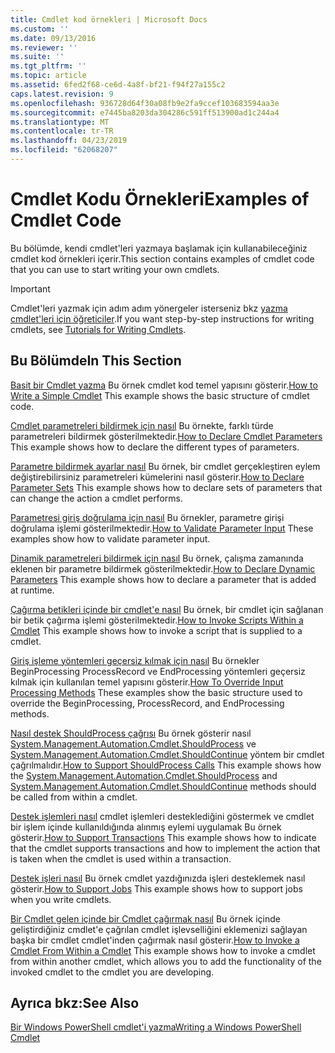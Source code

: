 ```yaml
---
title: Cmdlet kod örnekleri | Microsoft Docs
ms.custom: ''
ms.date: 09/13/2016
ms.reviewer: ''
ms.suite: ''
ms.tgt_pltfrm: ''
ms.topic: article
ms.assetid: 6fed2f68-ce6d-4a8f-bf21-f94f27a155c2
caps.latest.revision: 9
ms.openlocfilehash: 936728d64f30a08fb9e2fa9ccef103683594aa3e
ms.sourcegitcommit: e7445ba8203da304286c591ff513900ad1c244a4
ms.translationtype: MT
ms.contentlocale: tr-TR
ms.lasthandoff: 04/23/2019
ms.locfileid: "62068207"
---
```

# <a name="examples-of-cmdlet-code"></a><span data-ttu-id="70994-102">Cmdlet Kodu Örnekleri</span><span class="sxs-lookup"><span data-stu-id="70994-102">Examples of Cmdlet Code</span></span>

<span data-ttu-id="70994-103">Bu bölümde, kendi cmdlet'leri yazmaya başlamak için kullanabileceğiniz cmdlet kod örnekleri içerir.</span><span class="sxs-lookup"><span data-stu-id="70994-103">This section contains examples of cmdlet code that you can use to start writing your own cmdlets.</span></span>

> [!IMPORTANT]
> <span data-ttu-id="70994-104">Cmdlet'leri yazmak için adım adım yönergeler isterseniz bkz [yazma cmdlet'leri için öğreticiler](./tutorials-for-writing-cmdlets.md).</span><span class="sxs-lookup"><span data-stu-id="70994-104">If you want step-by-step instructions for writing cmdlets, see [Tutorials for Writing Cmdlets](./tutorials-for-writing-cmdlets.md).</span></span>

## <a name="in-this-section"></a><span data-ttu-id="70994-105">Bu Bölümde</span><span class="sxs-lookup"><span data-stu-id="70994-105">In This Section</span></span>

<span data-ttu-id="70994-106">[Basit bir Cmdlet yazma](./how-to-write-a-simple-cmdlet.md) Bu örnek cmdlet kod temel yapısını gösterir.</span><span class="sxs-lookup"><span data-stu-id="70994-106">[How to Write a Simple Cmdlet](./how-to-write-a-simple-cmdlet.md) This example shows the basic structure of cmdlet code.</span></span>

<span data-ttu-id="70994-107">[Cmdlet parametreleri bildirmek için nasıl](./how-to-declare-cmdlet-parameters.md) Bu örnekte, farklı türde parametreleri bildirmek gösterilmektedir.</span><span class="sxs-lookup"><span data-stu-id="70994-107">[How to Declare Cmdlet Parameters](./how-to-declare-cmdlet-parameters.md) This example shows how to declare the different types of parameters.</span></span>

<span data-ttu-id="70994-108">[Parametre bildirmek ayarlar nasıl](./how-to-declare-parameter-sets.md) Bu örnek, bir cmdlet gerçekleştiren eylem değiştirebilirsiniz parametreleri kümelerini nasıl gösterir.</span><span class="sxs-lookup"><span data-stu-id="70994-108">[How to Declare Parameter Sets](./how-to-declare-parameter-sets.md) This example shows how to declare sets of parameters that can change the action a cmdlet performs.</span></span>

<span data-ttu-id="70994-109">[Parametresi giriş doğrulama için nasıl](./how-to-validate-parameter-input.md) Bu örnekler, parametre girişi doğrulama işlemi gösterilmektedir.</span><span class="sxs-lookup"><span data-stu-id="70994-109">[How to Validate Parameter Input](./how-to-validate-parameter-input.md) These examples show how to validate parameter input.</span></span>

<span data-ttu-id="70994-110">[Dinamik parametreleri bildirmek için nasıl](./how-to-declare-dynamic-parameters.md) Bu örnek, çalışma zamanında eklenen bir parametre bildirmek gösterilmektedir.</span><span class="sxs-lookup"><span data-stu-id="70994-110">[How to Declare Dynamic Parameters](./how-to-declare-dynamic-parameters.md) This example shows how to declare a parameter that is added at runtime.</span></span>

<span data-ttu-id="70994-111">[Çağırma betikleri içinde bir cmdlet'e nasıl](./how-to-invoke-scripts-within-a-cmdlet.md) Bu örnek, bir cmdlet için sağlanan bir betik çağırma işlemi gösterilmektedir.</span><span class="sxs-lookup"><span data-stu-id="70994-111">[How to Invoke Scripts Within a Cmdlet](./how-to-invoke-scripts-within-a-cmdlet.md) This example shows how to invoke a script that is supplied to a cmdlet.</span></span>

<span data-ttu-id="70994-112">[Giriş işleme yöntemleri geçersiz kılmak için nasıl](./how-to-override-input-processing-methods.md) Bu örnekler BeginProcessing ProcessRecord ve EndProcessing yöntemleri geçersiz kılmak için kullanılan temel yapısını gösterir.</span><span class="sxs-lookup"><span data-stu-id="70994-112">[How To Override Input Processing Methods](./how-to-override-input-processing-methods.md) These examples show the basic structure used to override the BeginProcessing, ProcessRecord, and EndProcessing methods.</span></span>

<span data-ttu-id="70994-113">[Nasıl destek ShouldProcess çağrısı](./how-to-request-confirmations.md) Bu örnek gösterir nasıl [System.Management.Automation.Cmdlet.ShouldProcess](/dotnet/api/System.Management.Automation.Cmdlet.ShouldProcess) ve [System.Management.Automation.Cmdlet.ShouldContinue](/dotnet/api/System.Management.Automation.Cmdlet.ShouldContinue) yöntem bir cmdlet çağrılmalıdır.</span><span class="sxs-lookup"><span data-stu-id="70994-113">[How to Support ShouldProcess Calls](./how-to-request-confirmations.md) This example shows how the [System.Management.Automation.Cmdlet.ShouldProcess](/dotnet/api/System.Management.Automation.Cmdlet.ShouldProcess) and [System.Management.Automation.Cmdlet.ShouldContinue](/dotnet/api/System.Management.Automation.Cmdlet.ShouldContinue) methods should be called from within a cmdlet.</span></span>

<span data-ttu-id="70994-114">[Destek işlemleri nasıl](./how-to-support-transactions.md) cmdlet işlemleri desteklediğini göstermek ve cmdlet bir işlem içinde kullanıldığında alınmış eylemi uygulamak Bu örnek gösterir.</span><span class="sxs-lookup"><span data-stu-id="70994-114">[How to Support Transactions](./how-to-support-transactions.md) This example shows how to indicate that the cmdlet supports transactions and how to implement the action that is taken when the cmdlet is used within a transaction.</span></span>

<span data-ttu-id="70994-115">[Destek işleri nasıl](./how-to-support-jobs.md) Bu örnek cmdlet yazdığınızda işleri desteklemek nasıl gösterir.</span><span class="sxs-lookup"><span data-stu-id="70994-115">[How to Support Jobs](./how-to-support-jobs.md) This example shows how to support jobs when you write cmdlets.</span></span>

<span data-ttu-id="70994-116">[Bir Cmdlet gelen içinde bir Cmdlet çağırmak nasıl](./how-to-invoke-a-cmdlet-from-within-a-cmdlet.md) Bu örnek içinde geliştirdiğiniz cmdlet'e çağrılan cmdlet işlevselliğini eklemenizi sağlayan başka bir cmdlet cmdlet'inden çağırmak nasıl gösterir.</span><span class="sxs-lookup"><span data-stu-id="70994-116">[How to Invoke a Cmdlet From Within a Cmdlet](./how-to-invoke-a-cmdlet-from-within-a-cmdlet.md) This example shows how to invoke a cmdlet from within another cmdlet, which allows you to add the functionality of the invoked cmdlet to the cmdlet you are developing.</span></span>

## <a name="see-also"></a><span data-ttu-id="70994-117">Ayrıca bkz:</span><span class="sxs-lookup"><span data-stu-id="70994-117">See Also</span></span>

[<span data-ttu-id="70994-118">Bir Windows PowerShell cmdlet'i yazma</span><span class="sxs-lookup"><span data-stu-id="70994-118">Writing a Windows PowerShell Cmdlet</span></span>](./writing-a-windows-powershell-cmdlet.md)
